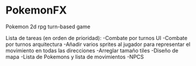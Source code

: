 # PokemonFX
Pokemon 2d rpg turn-based game

Lista de tareas (en orden de prioridad):
-Combate por turnos UI
-Combate por turnos arquitectura
-Añadir varios sprites al jugador para representar el movimiento en todas las direcciones
-Arreglar tamaño tiles
-Diseño de mapa
-Lista de Pokemons y lista de movimientos
-NPCS
